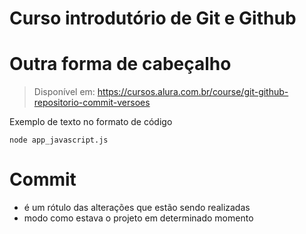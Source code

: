 <h1> Curso introdutório de Git e Github </h1>

# Outra forma de cabeçalho

> Disponível em: https://cursos.alura.com.br/course/git-github-repositorio-commit-versoes

Exemplo de texto no formato de código

```
node app_javascript.js
```

# Commit

* é um rótulo das alterações que estão sendo realizadas
* modo como estava o projeto em determinado momento
